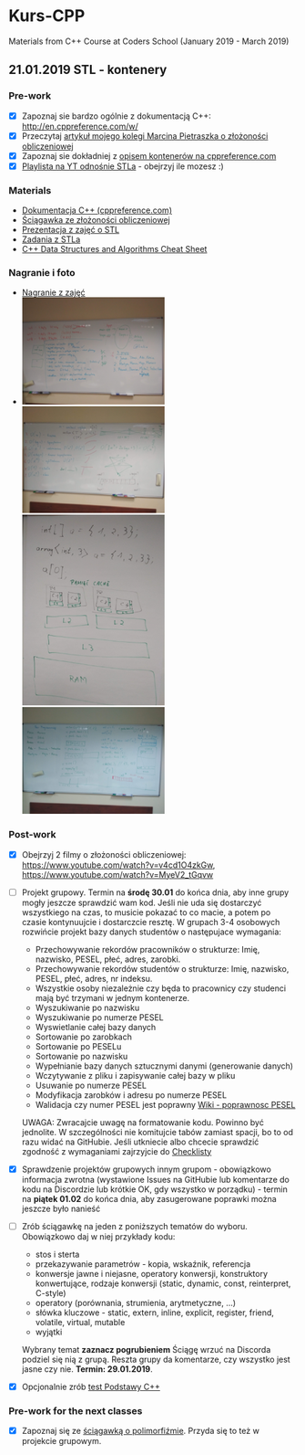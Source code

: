# Kurs-CPP
Materials from C++ Course at Coders School (January 2019 - March 2019)

## 21.01.2019 STL - kontenery

### Pre-work 
- [X] Zapoznaj sie bardzo ogólnie z dokumentacją C++: http://en.cppreference.com/w/
- [X] Przeczytaj [artykuł mojego kolegi Marcina Pietraszka o złożoności obliczeniowej](http://www.samouczekprogramisty.pl/podstawy-zlozonosci-obliczeniowej/)
- [X] Zapoznaj sie dokładniej z [opisem kontenerów na cppreference.com](http://en.cppreference.com/w/cpp/container)
- [X] [Playlista na YT odnośnie STLa](https://www.youtube.com/playlist?list=PL5jc9xFGsL8G3y3ywuFSvOuNm3GjBwdkb) - obejrzyj ile mozesz :)

### Materials
- [Dokumentacja C++ (cppreference.com)](https://en.cppreference.com/)
- [Ściągawka ze złożoności obliczeniowej](zlozonosc_obliczeniowa.pdf)
- [Prezentacja z zajęć o STL](STL_full.pdf)
- [Zadania z STLa](zadania_STL.pdf)
- [C++ Data Structures and Algorithms Cheat Sheet](https://github.com/gibsjose/cpp-cheat-sheet/blob/master/Data%20Structures%20and%20Algorithms.md)

### Nagranie i foto
- [Nagranie z zajęć](https://www.youtube.com/watch?v=6lVqYkwOqKY&feature=youtu.be)
- <img src="retro.jpg" width="250px"> <img src="complexity.jpg" width="250px">
  <img src="cache.jpg" width="250px"> <img src="vector.jpg" width="250px">

### Post-work
- [X] Obejrzyj 2 filmy o złożoności obliczeniowej: https://www.youtube.com/watch?v=v4cd1O4zkGw, https://www.youtube.com/watch?v=MyeV2_tGqvw

- [ ] Projekt grupowy. Termin na **środę 30.01** do końca dnia, aby inne grupy mogły jeszcze sprawdzić wam kod. Jeśli nie uda się dostarczyć wszystkiego na czas, to musicie pokazać to co macie, a potem po czasie kontynuujcie i dostarczcie resztę.
  W grupach 3-4 osobowych rozwińcie projekt bazy danych studentów o następujace wymagania:
  - Przechowywanie rekordów pracowników o strukturze: Imię, nazwisko, PESEL, płeć, adres, zarobki. 
  - Przechowywanie rekordów studentów o strukturze: Imię, nazwisko, PESEL, płeć, adres, nr indeksu.
  - Wszystkie osoby niezależnie czy będa to pracownicy czy studenci mają być trzymani w jednym kontenerze.
  - Wyszukiwanie po nazwisku
  - Wyszukiwanie po numerze PESEL
  - Wyswietlanie całej bazy danych
  - Sortowanie po zarobkach
  - Sortowanie po PESELu
  - Sortowanie po nazwisku
  - Wypełnianie bazy danych sztucznymi danymi (generowanie danych)
  - Wczytywanie z pliku i zapisywanie całej bazy w pliku
  - Usuwanie po numerze PESEL
  - Modyfikacja zarobków i adresu po numerze PESEL
  - Walidacja czy numer PESEL jest poprawny [Wiki - poprawnosc PESEL](https://pl.wikipedia.org/wiki/PESEL#Cyfra_kontrolna_i_sprawdzanie_poprawno%C5%9Bci_numeru)

  UWAGA: Zwracajcie uwagę na formatowanie kodu. Powinno być jednolite. W szczególności nie komitujcie tabów zamiast spacji, bo to od razu widać na GitHubie.
  Jeśli utkniecie albo chcecie sprawdzić zgodność z wymaganiami zajrzyjcie do [Checklisty](checklist.md)

- [X] Sprawdzenie projektów grupowych innym grupom - obowiązkowo informacja zwrotna (wystawione Issues na GitHubie lub komentarze do kodu na Discordzie lub krótkie OK, gdy wszystko w porządku) - termin na **piątek 01.02** do końca dnia, aby zasugerowane poprawki można jeszcze było nanieść

- [ ] Zrób ściągawkę na jeden z poniższych tematów do wyboru. Obowiązkowo daj w niej przykłady kodu:
  - stos i sterta
  - przekazywanie parametrów - kopia, wskaźnik, referencja
  - konwersje jawne i niejasne, operatory konwersji, konstruktory konwertujące, rodzaje konwersji (static, dynamic, const, reinterpret, C-style)
  - operatory (porównania, strumienia, arytmetyczne, ...)
  - słówka kluczowe - static, extern, inline, explicit, register, friend, volatile, virtual, mutable
  - wyjątki

  Wybrany temat **zaznacz pogrubieniem**
  Ściągę wrzuć na Discorda podziel się nią z grupą. Reszta grupy da komentarze, czy wszystko jest jasne czy nie. **Termin: 29.01.2019**.

- [X] Opcjonalnie zrób [test Podstawy C++](https://goo.gl/forms/SkTtLHKSW6mWHYE13)

### Pre-work for the next classes
- [X] Zapoznaj się ze [ściągawką o polimorfiźmie](polimorfizm.pdf). Przyda się to też w projekcie grupowym.

